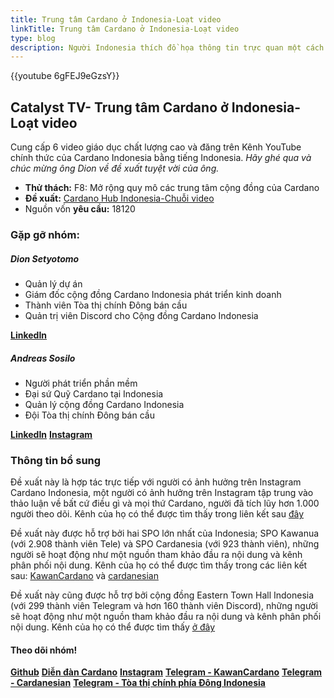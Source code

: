 ```yaml
---
title: Trung tâm Cardano ở Indonesia-Loạt video
linkTitle: Trung tâm Cardano ở Indonesia-Loạt video
type: blog
description: Người Indonesia thích đồ họa thông tin trực quan một cách đơn giản thông qua video để tìm hiểu về Cardano bằng ngôn ngữ địa phương   - Bahasa Indonesia
---
```


{{youtube 6gFEJ9eGzsY}}

## Catalyst TV- Trung tâm Cardano ở Indonesia-Loạt video

Cung cấp 6 video giáo dục chất lượng cao và đăng trên Kênh YouTube chính thức của Cardano Indonesia bằng tiếng Indonesia. *Hãy ghé qua và chúc mừng ông Dion về đề xuất tuyệt vời của ông.*

- **Thử thách:** F8: Mở rộng quy mô các trung tâm cộng đồng của Cardano
- **Đề xuất:** [Cardano Hub Indonesia-Chuỗi video](https://cardano.ideascale.com/c/idea/401709)
- Nguồn vốn **yêu cầu:** 18120

### Gặp gỡ nhóm:

##### **Dion Setyotomo**

- Quản lý dự án
- Giám đốc cộng đồng Cardano Indonesia phát triển kinh doanh
- Thành viên Tòa thị chính Đông bán cầu
- Quản trị viên Discord cho Cộng đồng Cardano Indonesia

[**LinkedIn**](https://www.youtube.com/redirect?event=video_description&redir_token=QUFFLUhqa2xNVlJVTjBDQWgxenhvcHhRQU1tdUxJZGpsZ3xBQ3Jtc0tudVBqaV82aHotRFM1T0lBT09lVV9NS2pGUFlTMWJ4VXJCX0VJX0ttTjZIV2luZXNQcG1kaXg4Z2tRbXN6dnQxMEI5Q3FYM2FZNjdFaDh1VHpZOC13OVgtQ0pWWk5fX3FuN01JMmVLNnFhZHBvbmdDWQ&q=https%3A%2F%2Fwww.linkedin.com%2Fin%2Fdion-p-setyotomo-4ab6508)

##### **Andreas Sosilo**

- Người phát triển phần mềm
- Đại sứ Quỹ Cardano tại Indonesia
- Quản lý cộng đồng Cardano Indonesia
- Đội Tòa thị chính Đông bán cầu

[**LinkedIn**](https://www.youtube.com/redirect?event=video_description&redir_token=QUFFLUhqa2ZHc2Q0YVZhZERKTVBqTjAtVEMwTm5zWlp3Z3xBQ3Jtc0ttSWhOeU1lR0FBYlFGRGFxQXRTajRLMktfSkZ0QTY2MjZWZldzRmZBbEZwMDBsZ1VmRkNJdGRHdGxpSUdlMFBuNmp1WnU4NmJQSG0xV3FuUU43YVl4eV95LVd2RThEMG5iY2VGb0ZUdkJySlR0X2ZMQQ&q=https%3A%2F%2Fwww.linkedin.com%2Fin%2Fandreassosilo%2F)
[**Instagram**](https://www.youtube.com/redirect?event=video_description&redir_token=QUFFLUhqa01NSmdwZFFTekZGbjZsSWluWV9oR25JWVlsUXxBQ3Jtc0ttdDhCX29MYjk5RkRmOU5ZUWgxWnMxb1NCX1R1cHRkLUpDQ2hwLWxfbTJsUG9Icjg0WUYyV1ZreWF4ekdGcXVvQ1E4ck5wWC1TNDhJVmpHZW8taG5FTjdHU0FUU2IwN2hIeHNsajNRb0RVZ3BCSVdmRQ&q=https%3A%2F%2Fwww.instagram.com%2Fcardanoindonesia)

### Thông tin bổ sung

Đề xuất này là hợp tác trực tiếp với người có ảnh hưởng trên Instagram Cardano Indonesia, một người có ảnh hưởng trên Instagram tập trung vào thảo luận về bất cứ điều gì và mọi thứ Cardano, người đã tích lũy hơn 1.000 người theo dõi. Kênh của họ có thể được tìm thấy trong liên kết sau [đây](https://www.instagram.com/cardanoindonesia)

Đề xuất này được hỗ trợ bởi hai SPO lớn nhất của Indonesia; SPO Kawanua (với 2.908 thành viên Tele) và SPO Cardanesia (với 923 thành viên), những người sẽ hoạt động như một nguồn tham khảo đầu ra nội dung và kênh phân phối nội dung. Kênh của họ có thể được tìm thấy trong các liên kết sau: [KawanCardano](https://t.me/KawanCardano) và [cardanesian](https://t.me/cardanesian)

Đề xuất này cũng được hỗ trợ bởi cộng đồng Eastern Town Hall Indonesia (với 299 thành viên Telegram và hơn 160 thành viên Discord), những người sẽ hoạt động như một nguồn tham khảo đầu ra nội dung và kênh phân phối nội dung. Kênh của họ có thể được tìm thấy [ở đây](https://t.me/EHTIndonesia)

#### Theo dõi nhóm!

[**Github**](https://github.com/cardano-indonesia)
[**Diễn đàn Cardano**](https://forum.cardano.org/t/silabus-workshop-cardano-hub-jakarta-2021-2023/79730)
[**Instagram**](https://www.youtube.com/redirect?event=video_description&redir_token=QUFFLUhqbEJINjFRc3B1ZElPOGtTenlIWVI3UE8yR2hxZ3xBQ3Jtc0trM1pESUg4MTBRQzlwdE8wRzB6bE55aEtnTDB5Tjh0bGZKbnJCellZc0FIZG5KZ3dEVDJ3QjJ1dFJUMjZLbGI3WXVabjQ1OHlqV2pyaHQzN0pQZXJOVHBuY1R1LTRxTHVkWVZ5YVl5N0tfckI0Mmk1aw&q=https%3A%2F%2Fwww.instagram.com%2Fcardanoindonesia%2F)
[**Telegram - KawanCardano**](https://t.me/KawanCardano)
[**Telegram - Cardanesian**](https://t.me/cardanesian)
[**Telegram - Tòa thị chính phía Đông Indonesia**](https://t.me/EHTIndonesia)
